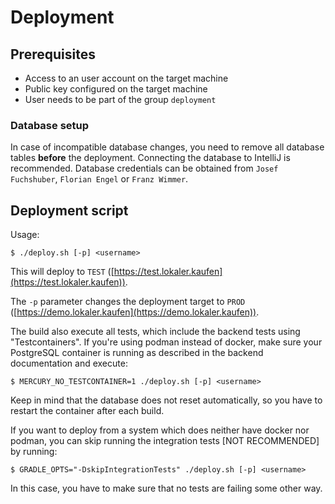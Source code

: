 # Deployment

## Prerequisites

* Access to an user account on the target machine
* Public key configured on the target machine
* User needs to be part of the group `deployment`

### Database setup

In case of incompatible database changes, you need to remove all database tables **before** the deployment.
Connecting the database to IntelliJ is recommended.
Database credentials can be obtained from `Josef Fuchshuber`, `Florian Engel` or `Franz Wimmer`.

## Deployment script

Usage:

```
$ ./deploy.sh [-p] <username>
```

This will deploy to `TEST` ([https://test.lokaler.kaufen](https://test.lokaler.kaufen)).

The `-p` parameter changes the deployment target to `PROD` ([https://demo.lokaler.kaufen](https://demo.lokaler.kaufen)).

The build also execute all tests, which include the backend tests using "Testcontainers". If you're using podman instead of docker, make sure your PostgreSQL container is running as described in the backend documentation and execute:

```
$ MERCURY_NO_TESTCONTAINER=1 ./deploy.sh [-p] <username>
```
Keep in mind that the database does not reset automatically, so you have to restart the container after each build.

If you want to deploy from a system which does neither have docker nor podman, you can skip running the integration tests [NOT RECOMMENDED] by running:
```
$ GRADLE_OPTS="-DskipIntegrationTests" ./deploy.sh [-p] <username>
```
In this case, you have to make sure that no tests are failing some other way.
